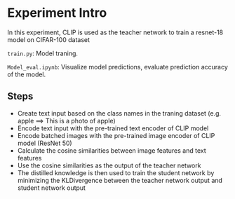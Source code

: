 # Experiment Intro

In this experiment, CLIP is used as the teacher network to train a resnet-18 model on CIFAR-100 dataset

`train.py`: Model traning.

`Model_eval.ipynb`: Visualize model predictions, evaluate prediction accuracy of the model.

## Steps
 - Create text input based on the class names in the traning dataset (e.g. apple ==> This is a photo of apple)
 - Encode text input with the pre-trained text encoder of CLIP model
 - Encode batched images with the pre-trained image encoder of CLIP model (ResNet 50)
 - Calculate the cosine similarities between image features and text features
 - Use the cosine similarities as the output of the teacher network
 - The distilled knowledge is then used to train the student network by minimizing the KLDivergence between the teacher network output and student network    output
